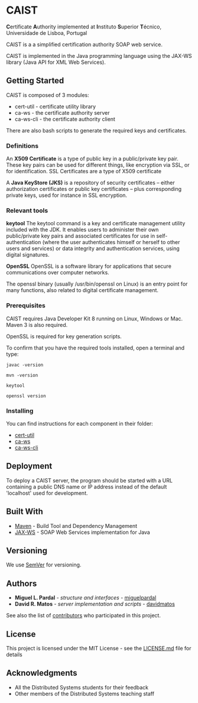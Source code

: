 # CAIST

**C**ertificate **A**uthority implemented at **I**nstituto **S**uperior **T**écnico, Universidade de Lisboa, Portugal

CAIST is a a simplified certification authority SOAP web service.

CAIST is implemented in the Java programming language using the JAX-WS library (Java API for XML Web Services).


## Getting Started

CAIST is composed of 3 modules:
* cert-util - certificate utility library
* ca-ws - the certificate authority server
* ca-ws-cli - the certificate authority client

There are also bash scripts to generate the required keys and certificates.

### Definitions

An **X509 Certificate** is a type of public key in a public/private key pair. 
These key pairs can be used for different things, like encryption via SSL, or for identification. 
SSL Certificates are a type of X509 certificate

A **Java KeyStore (JKS)** is a repository of security certificates 
– either authorization certificates or public key certificates – 
plus corresponding private keys, used for instance in SSL encryption. 

### Relevant tools

**keytool**
The keytool command is a key and certificate management utility included with the JDK. 
It enables users to administer their own public/private key pairs and associated certificates 
for use in self-authentication (where the user authenticates himself or herself to other users and services) or 
data integrity and authentication services, using digital signatures.

**OpenSSL**
OpenSSL is a software library for applications that secure communications over computer networks.

The openssl binary (usually /usr/bin/openssl on Linux) is an entry point for many functions,
also related to digital certificate management.


### Prerequisites

CAIST requires Java Developer Kit 8 running on Linux, Windows or Mac.
Maven 3 is also required.

OpenSSL is required for key generation scripts.

To confirm that you have the required tools installed, open a terminal and type:

```
javac -version

mvn -version

keytool

openssl version
```


### Installing

You can find instructions for each component in their folder:
* [cert-util](cert-util/)
* [ca-ws](ca-ws/)
* [ca-ws-cli](ca-ws-cli/)

<!--
mention compilation with super POM
-->

<!--
## Running the tests

Explain how to run the automated tests for this system

### Break down into end to end tests

Explain what these tests test and why

```
Give an example
```

### And coding style tests

Explain what these tests test and why

```
Give an example
```
-->

## Deployment

To deploy a CAIST server, the program should be started with a URL containing a public DNS name or IP address instead of the default 'localhost' used for development.


## Built With

* [Maven](https://maven.apache.org/) - Build Tool and Dependency Management
* [JAX-WS](https://javaee.github.io/metro-jax-ws/) - SOAP Web Services implementation for Java

<!--
## Contributing

Please read [CONTRIBUTING.md](https://gist.github.com/PurpleBooth/b24679402957c63ec426) for details on our code of conduct, and the process for submitting pull requests to us.
-->

## Versioning

We use [SemVer](http://semver.org/) for versioning.


## Authors

* **Miguel L. Pardal** - *structure and interfaces* - [miguelpardal](https://github.com/miguelpardal)
* **David R. Matos** - *server implementation and scripts* - [davidmatos](https://github.com/davidmatos)

See also the list of [contributors](https://github.com/tecnico-distsys/caist/contributors) who participated in this project.

## License

This project is licensed under the MIT License - see the [LICENSE.md](LICENSE.md) file for details

## Acknowledgments

* All the Distributed Systems students for their feedback
* Other members of the Distributed Systems teaching staff
